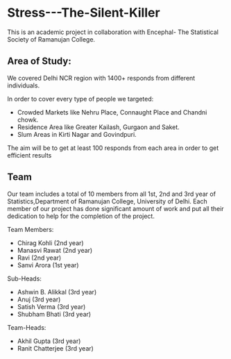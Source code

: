 # Stress---The-Silent-Killer

This is an academic project in collaboration with Encephal- The Statistical Society of Ramanujan College.

## Area of Study:
We covered Delhi NCR region with 1400+ responds from different individuals.

In order to cover every type of people we targeted:
* Crowded Markets like Nehru Place, Connaught Place and Chandni chowk.
* Residence Area like Greater Kailash, Gurgaon and Saket.
* Slum Areas in Kirti Nagar and Govindpuri.

The aim will be to get at least 100 responds from each area in order to get efficient results

## Team
Our team includes a total of 10 members from all 1st, 2nd and 3rd year of Statistics,Department of Ramanujan College, University of Delhi. Each member of our project has 
done significant amount of work and put all their dedication to help for the completion of the project. 

Team Members:
* Chirag Kohli (2nd year)
* Manasvi Rawat (2nd year)
* Ravi (2nd year)
* Sanvi Arora (1st year)

Sub-Heads:
* Ashwin B. Alikkal (3rd year)
* Anuj (3rd year)
* Satish Verma (3rd year)
* Shubham Bhati (3rd year)

Team-Heads:
* Akhil Gupta (3rd year)
* Ranit Chatterjee (3rd year)
